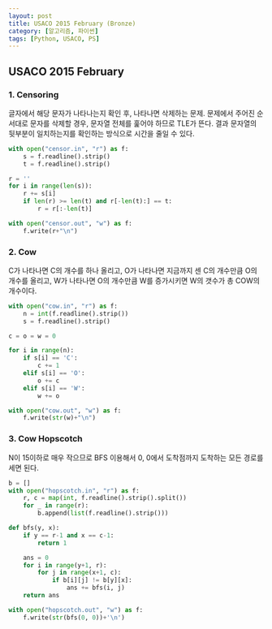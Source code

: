 ```yaml
---
layout: post
title: USACO 2015 February (Bronze)
category: [알고리즘, 파이썬]
tags: [Python, USACO, PS]
---
```

## USACO 2015 February  ##

### 1. Censoring ###
글자에서 해당 문자가 나타나는지 확인 후, 나타나면 삭제하는 문제. 문제에서 주어진 순서대로 문자를 삭제할 경우, 문자열 전체를 훑어야 하므로 TLE가 뜬다. 결과 문자열의 뒷부분이 일치하는지를 확인하는 방식으로 시간을 줄일 수 있다. 

```python
with open("censor.in", "r") as f:
    s = f.readline().strip()
    t = f.readline().strip()

r = ''
for i in range(len(s)):
    r += s[i]
    if len(r) >= len(t) and r[-len(t):] == t:
        r = r[:-len(t)]

with open("censor.out", "w") as f:
    f.write(r+"\n")
```

### 2. Cow ###
C가 나타나면 C의 개수를 하나 올리고, O가 나타나면 지금까지 센 C의 개수만큼 O의 개수를 올리고,
W가 나타나면 O의 개수만큼 W를 증가시키면 W의 갯수가 총 COW의 개수이다.

```python
with open("cow.in", "r") as f:
    n = int(f.readline().strip())
    s = f.readline().strip()

c = o = w = 0

for i in range(n):
    if s[i] == 'C':
        c += 1
    elif s[i] == 'O':
        o += c
    elif s[i] == 'W':
        w += o

with open("cow.out", "w") as f:
    f.write(str(w)+"\n")
```

### 3. Cow Hopscotch ###
N이 15이하로 매우 작으므로 BFS 이용해서 0, 0에서 도착점까지 도착하는 모든 경로를 세면 된다.


``` python
b = []
with open("hopscotch.in", "r") as f:
    r, c = map(int, f.readline().strip().split())
    for _ in range(r):
        b.append(list(f.readline().strip()))

def bfs(y, x):
    if y == r-1 and x == c-1:
        return 1

    ans = 0
    for i in range(y+1, r):
        for j in range(x+1, c):
            if b[i][j] != b[y][x]:
                ans += bfs(i, j)
    return ans

with open("hopscotch.out", "w") as f:
    f.write(str(bfs(0, 0))+'\n')

```

